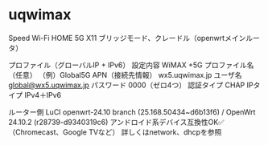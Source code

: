 # uqwimax
Speed Wi-Fi HOME 5G X11
ブリッジモード、クレードル（openwrtメインルータ）

プロファイル（グローバルIP + IPv6）
設定内容	WiMAX +5G
プロファイル名（任意）	（例）Global5G
APN（接続先情報）	wx5.uqwimax.jp
ユーザ名	global@wx5.uqwimax.jp
パスワード	0000（ゼロ4つ）
認証タイプ	CHAP
IPタイプ	IPv4＋IPv6

ルーター側
LuCI openwrt-24.10 branch (25.168.50434~d6b13f6) / OpenWrt 24.10.2 (r28739-d9340319c6)
アンドロイド系デバイス互換性OK✅（Chromecast、Google TVなど）
詳しくはnetwork、dhcpを参照
